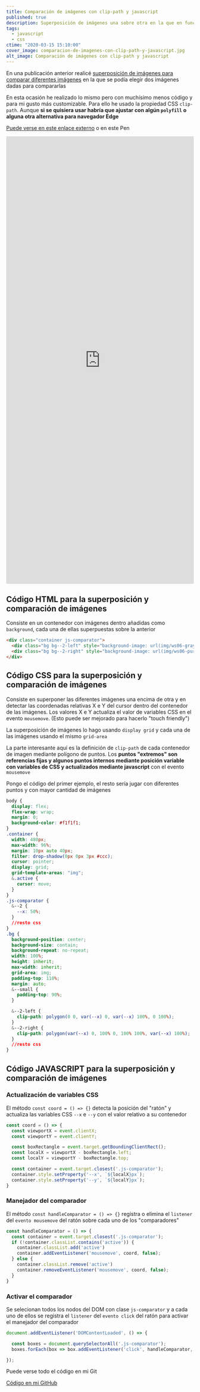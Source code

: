 ```yaml
---
title: Comparación de imágenes con clip-path y javascript
published: true
description: Superposición de imágenes una sobre otra en la que en función de la posición del cursor será mostrada diferentes porciones de las imágenes
tags:
  - javascript
  - css
ctime: "2020-03-15 15:10:00"
cover_image: comparacion-de-imagenes-con-clip-path-y-javascript.jpg
alt_image: Comparación de imágenes con clip-path y javascript
---
```


En una publicación anterior realicé <a href="/blog/superposicion-de-imagenes-para-comparar-con-javascript">superposición de imágenes para comparar diferentes imágenes</a> en la que se podía elegir dos imágenes dadas para compararlas

En esta ocasión he realizado lo mismo pero con muchísimo menos código y para mi gusto más customizable. Para ello he usado la propiedad CSS <code>clip-path</code>. Aunque <strong>si se quisiera usar habría que ajustar con algún <code>polyfill</code> o alguna otra alternativa para navegador Edge</strong>

<a href="experimentos/clip-path-images-compare/" title="Enlace para ver Comparación de imágenes con clip-path y javascript">Puede verse en este enlace externo</a> o en este Pen

<iframe height="1200" style="width: 100%;" scrolling="no" title="clip-path images compare" src="https://codepen.io/ivan_albizu/embed/wvajBXE?height=300&theme-id=2608&default-tab=result" frameborder="no" allowtransparency="true" allowfullscreen="true">
  See the Pen <a href='https://codepen.io/ivan_albizu/pen/wvajBXE'>clip-path images compare</a> by Iván Albizu
  (<a href='https://codepen.io/ivan_albizu'>@ivan_albizu</a>) on <a href='https://codepen.io'>CodePen</a>.
</iframe>

## Código HTML para la superposición y comparación de imágenes

Consiste en un contenedor con imágenes dentro añadidas como <code>background</code>, cada una de ellas superpuestas sobre la anterior

```html
<div class="container js-comparator">
  <div class="bg bg--2-left" style="background-image: url(img/ws06-gray_main.jpg);"></div>
  <div class="bg bg--2-right" style="background-image: url(img/ws06-purple_main.jpg);"></div>
</div>
```

## Código CSS para la superposición y comparación de imágenes

Consiste en superponer las diferentes imágenes una encima de otra y en detectar las coordenadas relativas X e Y del cursor dentro del contenedor de las imágenes. Los valores X e Y actualiza el valor de variables CSS en el evento <code>mousemove</code>. (Esto puede ser mejorado para hacerlo "touch friendly")

La superposición de imágenes lo hago usando <code>display grid</code> y cada una de las imágenes usando el mismo <code>grid-area</code>

La parte interesante aquí es la definición de <code>clip-path</code> de cada contenedor de imagen mediante polígono de puntos. Los <strong>puntos "extremos" son referencias fijas y algunos puntos internos mediante posición variable con variables de CSS y actualizados mediante javascript</strong> con el evento <code>mousemove</code>

Pongo el código del primer ejemplo, el resto sería jugar con diferentes puntos y con mayor cantidad de imágenes

```css
body {
  display: flex;
  flex-wrap: wrap;
  margin: 0;
  background-color: #f1f1f1;
}
.container {
  width: 480px;
  max-width: 96%;
  margin: 10px auto 40px;
  filter: drop-shadow(0px 0px 3px #ccc);
  cursor: pointer;
  display: grid;
  grid-template-areas: "img";
  &.active {
    cursor: move;
  }
}
.js-comparator {
  &--2 {
    --x: 50%;
  }
  //resto css
}
.bg {
  background-position: center;
  background-size: contain;
  background-repeat: no-repeat;
  width: 100%;
  height: inherit;
  max-width: inherit;
  grid-area: img;
  padding-top: 110%;
  margin: auto;
  &--small {
    padding-top: 90%;
  }

  &--2-left {
    clip-path: polygon(0 0, var(--x) 0, var(--x) 100%, 0 100%);
  }
  &--2-right {
    clip-path: polygon(var(--x) 0, 100% 0, 100% 100%, var(--x) 100%);
  }
  //resto css
}
```

## Código JAVASCRIPT para la superposición y comparación de imágenes

### Actualización de variables CSS

El método <code>const coord = () => {}</code> detecta la posición del "ratón" y actualiza las variables CSS <code>--x</code> e <code>--y</code> con el valor relativo a su contenedor

```javascript
const coord = () => {
  const viewportX = event.clientX;
  const viewportY = event.clientY;

  const boxRectangle = event.target.getBoundingClientRect();
  const localX = viewportX - boxRectangle.left;
  const localY = viewportY - boxRectangle.top;

  const container = event.target.closest('.js-comparator');
  container.style.setProperty('--x', `${localX}px`);
  container.style.setProperty('--y', `${localY}px`);
}
```

### Manejador del comparador

El método <code>const handleComparator = () => {}</code> registra o elimina el <code>listener</code> del <code>evento mousemove</code> del ratón sobre cada uno de los "comparadores"

```javascript
const handleComparator = () => {
  const container = event.target.closest('.js-comparator');
  if (!container.classList.contains('active')) {
    container.classList.add('active')
    container.addEventListener('mousemove', coord, false);
  } else {
    container.classList.remove('active')
    container.removeEventListener('mousemove', coord, false);
  }
}
```

### Activar el comparador

Se selecionan todos los nodos del DOM con clase <code>js-comparator</code> y a cada uno de ellos se registra el <code>listener</code> del <code>evento click</code> del ratón para activar el manejador del comparador

```javascript
document.addEventListener('DOMContentLoaded', () => {

  const boxes = document.querySelectorAll('.js-comparator');
  boxes.forEach(box => box.addEventListener('click', handleComparator, false) );

});
```

Puede verse todo el código en mi Git

<a href="https://github.com/ivanalbizu/clip-path-images-compare" target="_blank" rel="noopener">Código en mi GitHub</a>
